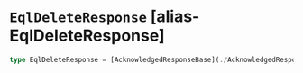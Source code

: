 # `EqlDeleteResponse` [alias-EqlDeleteResponse]
```typescript
type EqlDeleteResponse = [AcknowledgedResponseBase](./AcknowledgedResponseBase.md);
```
